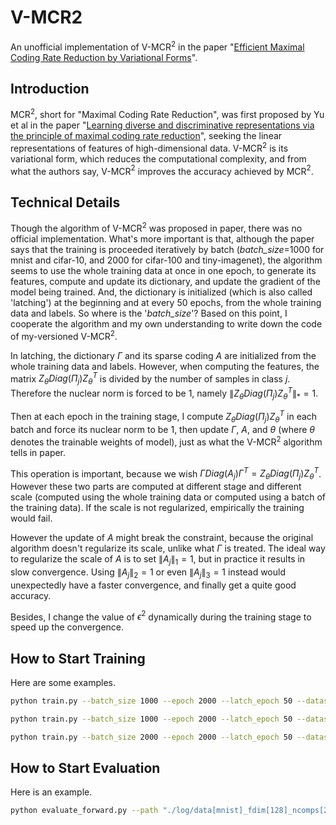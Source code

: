 # V-MCR2
An unofficial implementation of V-MCR${}^2$ in the paper "[Efficient Maximal Coding Rate Reduction by Variational Forms](https://arxiv.org/abs/2204.00077v1)".

## Introduction
MCR${}^2$, short for "Maximal Coding Rate Reduction", was first proposed by Yu et al in the paper "[Learning diverse and discriminative representations via the principle of maximal coding rate reduction](https://arxiv.org/abs/2006.08558v1)", seeking the linear representations of features of high-dimensional data. V-MCR${}^2$ is its variational form, which reduces the computational complexity, and from what the authors say,  V-MCR${}^2$ improves the accuracy achieved by MCR${}^2$.

## Technical Details
Though the algorithm of  V-MCR${}^2$ was proposed in paper, there was no official implementation. What's more important is that, although the paper says that the training is proceeded iteratively by batch (*batch_size*=1000 for mnist and cifar-10, and 2000 for cifar-100 and tiny-imagenet), the algorithm seems to use the whole training data at once in one epoch, to generate its features, compute and update its dictionary, and update the gradient of the model being trained. And, the dictionary is initialized (which is also called 'latching') at the beginning and at every 50 epochs, from the whole training data and labels. So where is the '*batch_size*'? Based on this point, I cooperate the algorithm and my own understanding to write down the code of my-versioned V-MCR${}^2$.

In latching, the dictionary $\Gamma$ and its sparse coding $A$ are initialized from the whole training data and labels. However, when computing the features, the matrix $Z_{\theta}Diag(\Pi_j)Z_{\theta}^{T}$ is divided by the number of samples in class $j$. Therefore the nuclear norm is forced to be 1, namely $\|Z_{\theta}Diag(\Pi_j)Z_{\theta}^{T}\|_{*}=1$.

Then at each epoch in the training stage, I compute $Z_{\theta}Diag(\Pi_j)Z_{\theta}^{T}$ in each batch and force its nuclear norm to be 1, then update $\Gamma$, $A$, and $\theta$ (where $\theta$ denotes the trainable weights of model), just as what the V-MCR${}^2$ algorithm tells in paper. 

This operation is important, because we wish $\Gamma Diag(A_j)\Gamma^T = Z_{\theta}Diag(\Pi_j)Z_{\theta}^{T}$. However these two parts are computed at different stage and different scale (computed using the whole training data or computed using a batch of the training data). If the scale is not regularized, empirically the training would fail.

However the update of $A$ might break the constraint, because the original algorithm doesn't regularize its scale, unlike what $\Gamma$ is treated. The ideal way to regularize the scale of $A$ is to set $\| A_j \|_{1}=1$, but in practice it results in slow convergence. Using $\| A_j \|_{2}=1$ or even $\| A_j \|_{3}=1$ instead would unexpectedly have a faster convergence, and finally get a quite good accuracy.

Besides, I change the value of $\epsilon^2$ dynamically during the training stage to speed up the convergence.

## How to Start Training
Here are some examples.
```bash
python train.py --batch_size 1000 --epoch 2000 --latch_epoch 50 --dataset 'mnist' --out_dim 128 --num_comps 20 --learning_rate 1e-3 --metric_mcr2

python train.py --batch_size 1000 --epoch 2000 --latch_epoch 50 --dataset 'cifar10' --out_dim 128 --num_comps 20 --learning_rate 1e-3 --metric_mcr2

python train.py --batch_size 2000 --epoch 2000 --latch_epoch 50 --dataset 'cifar100' --out_dim 500 --num_comps 10 --learning_rate 1e-3 --metric_mcr2
```

## How to Start Evaluation
Here is an example.
```bash
python evaluate_forward.py --path "./log/data[mnist]_fdim[128]_ncomps[20]_epoch[2000]_batch[1000]_lr[0.001]_seed[77]/checkpoints/model_epoch1998.pth" --batch_size 1000
```
